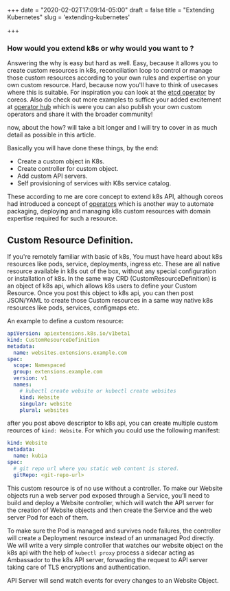 +++
date = "2020-02-02T17:09:14-05:00"
draft = false
title = "Extending Kubernetes"
slug = 'extending-kubernetes'

+++

### How would you extend k8s or why would you want to ?

Answering the why is easy but hard as well. Easy, because it allows you to create custom resources in k8s, reconciliation loop to control or manage those custom resources according to your own rules and expertise on your own custom resource. Hard, because now you'll have to think of usecases where this is suitable. For inspiration you can look at the [etcd operator](https://github.com/coreos/etcd-operator) by coreos. Also do check out more examples to suffice your added excitement at [operator hub](https://operatorhub.io/) which is were you can also publish your own custom operators and share it with the broader community! 

now, about the how? will take a bit longer and I will try to cover in as much detail as possible in this article.

Basically you will have done these things, by the end:

- Create a custom object in K8s.
- Create controller for custom object.
- Add custom API servers.
- Self provisioning of services with K8s service catalog.

These according to me are core concept to extend k8s API, although coreos had introduced a concept of [operators](/blog/k8s-operator) which is another way to automate packaging, deploying and managing k8s custom resources with domain expertise required for such a resource.

## Custom Resource Definition.
If you're remotely familiar with basic of k8s, You must have heard about k8s resources like pods, service, deployments, ingress etc. These are all native resource available in k8s out of the box, without any special configuration or installation of k8s. In the same way CRD (CustomResourceDefinition) is an object of k8s api, which allows k8s users to define your Custom Resource. Once you post this object to k8s api, you can then post JSON/YAML to create those Custom resources in a same way native k8s resources like pods, services, configmaps etc.

An example to define a custom resource:
```yaml
apiVersion: apiextensions.k8s.io/v1beta1
kind: CustomResourceDefinition
metadata:
  name: websites.extensions.example.com
spec:
  scope: Namespaced
  group: extensions.example.com
  version: v1
  names:
    # kubectl create website or kubectl create websites
    kind: Website
    singular: website
    plural: websites
```
after you post above descriptor to k8s api, you can create multiple custom reources of `kind: Website`. For which you could use the following manifest:
```yaml
kind: Website
metadata:
  name: kubia
spec:
  # git repo url where you static web content is stored. 
  gitRepo: <git-repo-url>
```

This custom resource is of no use without a controller. To make our Website objects run a web server pod exposed through a Service, you’ll need to build and deploy a Website controller, which will watch the API server for the creation of Website objects and then create the Service and the web server Pod for each of them.

To make sure the Pod is managed and survives node failures, the controller will create a Deployment resource instead of an unmanaged Pod directly. We will write a very simple controller that watches our website object on the k8s api with the help of `kubectl proxy` process a sidecar acting as Ambassador to the k8s API server, forwading the request to API server taking care of TLS encryptions and authentication.

API Server will send watch events for every changes to an Website Object.

